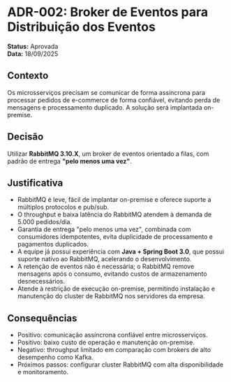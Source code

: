 # ADR-002: Broker de Eventos para Distribuição dos Eventos

**Status:** Aprovada  
**Data:** 18/09/2025  

## Contexto
Os microsserviços precisam se comunicar de forma assíncrona para processar pedidos de e-commerce de forma confiável, evitando perda de mensagens e processamento duplicado. A solução será implantada on-premise.  

## Decisão
Utilizar **RabbitMQ 3.10.X**, um broker de eventos orientado a filas, com padrão de entrega **"pelo menos uma vez"**.

## Justificativa
- RabbitMQ é leve, fácil de implantar on-premise e oferece suporte a múltiplos protocolos e pub/sub.  
- O throughput e baixa latência do RabbitMQ atendem à demanda de 5.000 pedidos/dia.  
- Garantia de entrega "pelo menos uma vez", combinada com consumidores idempotentes, evita duplicidade de processamento e pagamentos duplicados.  
- A equipe já possui experiência com **Java + Spring Boot 3.0**, que possui suporte nativo ao RabbitMQ, acelerando o desenvolvimento.  
- A retenção de eventos não é necessária; o RabbitMQ remove mensagens após o consumo, evitando custos de armazenamento desnecessários.  
- Atende à restrição de execução on-premise, permitindo instalação e manutenção do cluster de RabbitMQ nos servidores da empresa.

## Consequências
- Positivo: comunicação assíncrona confiável entre microsserviços.  
- Positivo: baixo custo de operação e manutenção on-premise.  
- Negativo: throughput limitado em comparação com brokers de alto desempenho como Kafka.  
- Próximos passos: configurar cluster RabbitMQ com alta disponibilidade e monitoramento.

